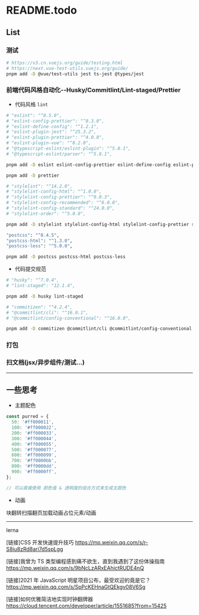 # README.todo

## List

### 测试

```sh
# https://v3.cn.vuejs.org/guide/testing.html
# https://next.vue-test-utils.vuejs.org/guide/
pnpm add -D @vue/test-utils jest ts-jest @types/jest
```

### 前端代码风格自动化--Husky/Commitlint/Lint-staged/Prettier

- 代码风格 `lint`

```sh
# "eslint": "^8.5.0",
# "eslint-config-prettier": "^8.3.0",
# "eslint-define-config": "^1.2.1",
# "eslint-plugin-jest": "^25.3.2",
# "eslint-plugin-prettier": "^4.0.0",
# "eslint-plugin-vue": "^8.2.0",
# "@typescript-eslint/eslint-plugin": "^5.8.1",
# "@typescript-eslint/parser": "^5.8.1",

pnpm add -D eslint eslint-config-prettier eslint-define-config eslint-plugin-jest eslint-plugin-prettier eslint-plugin-vue @typescript-eslint/eslint-plugin @typescript-eslint/parser

pnpm add -D prettier

# "stylelint": "^14.2.0",
# "stylelint-config-html": "^1.0.0",
# "stylelint-config-prettier": "^9.0.3",
# "stylelint-config-recommended": "^6.0.0",
# "stylelint-config-standard": "^24.0.0",
# "stylelint-order": "^5.0.0",

pnpm add -D stylelint stylelint-config-html stylelint-config-prettier stylelint-config-recommended stylelint-config-standard stylelint-order

"postcss": "^8.4.5",
"postcss-html": "^1.3.0",
"postcss-less": "^5.0.0",

pnpm add -D postcss postcss-html postcss-less
```

- 代码提交规范

```sh
# "husky": "^7.0.4",
# "lint-staged": "12.1.4",

pnpm add -D husky lint-staged

# "commitizen": "^4.2.4",
# "@commitlint/cli": "^16.0.1",
# "@commitlint/config-conventional": "^16.0.0",

pnpm add -D commitizen @commitlint/cli @commitlint/config-conventional
```

### 打包
### 扫文档(jsx/异步组件/测试...)

----

## 一些思考

- 主题配色

```js
const purred = {
  50: '#ff000011',
  100: '#ff000022',
  200: '#ff000033',
  300: '#ff000044',
  400: '#ff000055',
  500: '#ff000077',
  600: '#ff000099',
  700: '#ff0000bb',
  800: '#ff0000dd',
  900: '#ff0000ff',
};

// 可以直接使用 颜色值 & 透明度的组合方式来生成主题色
```

- 动画

块翻转扫描翻页加载动画占位元素/动画

---

lerna

[链接]CSS 开发快速提升技巧 https://mp.weixin.qq.com/s/r-S8iu8zRd8ari7d5spLgg

[链接]我曾为 TS 类型编程感到痛不欲生，直到我遇到了这份体操指南 https://mp.weixin.qq.com/s/9bNcLzARxEAhictRUDE4nQ

[链接]2021 年 JavaScript 明星项目公布，最受欢迎的竟是它？ https://mp.weixin.qq.com/s/SpPcKEHnaGtQEkgv08V6Sg

[链接]如何优雅简洁地实现时钟翻牌器 https://cloud.tencent.com/developer/article/1551685?from=15425
